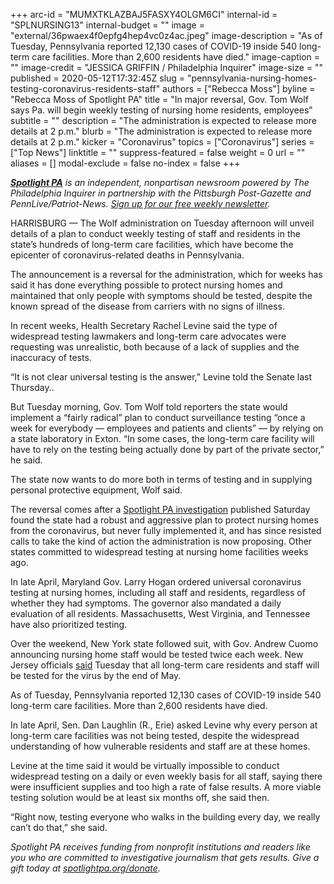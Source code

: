 +++
arc-id = "MUMXTKLAZBAJ5FASXY4OLGM6CI"
internal-id = "SPLNURSING13"
internal-budget = ""
image = "external/36pwaex4f0epfg4hep4vc0z4ac.jpeg"
image-description = "As of Tuesday, Pennsylvania reported 12,130 cases of COVID-19 inside 540 long-term care facilities. More than 2,600 residents have died."
image-caption = ""
image-credit = "JESSICA GRIFFIN / Philadelphia Inquirer"
image-size = ""
published = 2020-05-12T17:32:45Z
slug = "pennsylvania-nursing-homes-testing-coronavirus-residents-staff"
authors = ["Rebecca Moss"]
byline = "Rebecca Moss of Spotlight PA"
title = "In major reversal, Gov. Tom Wolf says Pa. will begin weekly testing of nursing home residents, employees"
subtitle = ""
description = "The administration is expected to release more details at 2 p.m."
blurb = "The administration is expected to release more details at 2 p.m."
kicker = "Coronavirus"
topics = ["Coronavirus"]
series = ["Top News"]
linktitle = ""
suppress-featured = false
weight = 0
url = ""
aliases = []
modal-exclude = false
no-index = false
+++

<a href="https://www.spotlightpa.org/"><i><b>Spotlight PA</b></i></a><i> is an independent, nonpartisan newsroom powered by The Philadelphia Inquirer in partnership with the Pittsburgh Post-Gazette and PennLive/Patriot-News. </i><a href="https://www.spotlightpa.org/newsletters"><i>Sign up for our free weekly newsletter</i></a><i>.</i>

HARRISBURG — The Wolf administration on Tuesday afternoon will unveil details of a plan to conduct weekly testing of staff and residents in the state’s hundreds of long-term care facilities, which have become the epicenter of coronavirus-related deaths in Pennsylvania.

The announcement is a reversal for the administration, which for weeks has said it has done everything possible to protect nursing homes and maintained that only people with symptoms should be tested, despite the known spread of the disease from carriers with no signs of illness.

In recent weeks, Health Secretary Rachel Levine said the type of widespread testing lawmakers and long-term care advocates were requesting was unrealistic, both because of a lack of supplies and the inaccuracy of tests.

“It is not clear universal testing is the answer,” Levine told the Senate last Thursday..

But Tuesday morning, Gov. Tom Wolf told reporters the state would implement a “fairly radical” plan to conduct surveillance testing “once a week for everybody — employees and patients and clients” — by relying on a state laboratory in Exton. “In some cases, the long-term care facility will have to rely on the testing being actually done by part of the private sector,” he said.

The state now wants to do more both in terms of testing and in supplying personal protective equipment, Wolf said.

The reversal comes after a <a href="https://www.spotlightpa.org/news/2020/05/pennsylvania-coronavirus-nursing-homes-plan-quick-strike-teams/">Spotlight PA investigation</a> published Saturday found the state had a robust and aggressive plan to protect nursing homes from the coronavirus, but never fully implemented it, and has since resisted calls to take the kind of action the administration is now proposing. Other states committed to widespread testing at nursing home facilities weeks ago. 

<script src="https://www.spotlightpa.org/embed.js" async></script><div data-spl-embed-version="1" data-spl-src="https://www.spotlightpa.org/embeds/donate/"></div>


In late April, Maryland Gov. Larry Hogan ordered universal coronavirus testing at nursing homes, including all staff and residents, regardless of whether they had symptoms. The governor also mandated a daily evaluation of all residents. Massachusetts, West Virginia, and Tennessee have also prioritized testing.

Over the weekend, New York state followed suit, with Gov. Andrew Cuomo announcing nursing home staff would be tested twice each week. New Jersey officials <a href="https://twitter.com/ActualAlexZ/status/1260257660408156160" target="_blank">said</a> Tuesday that all long-term care residents and staff will be tested for the virus by the end of May.

As of Tuesday, Pennsylvania reported 12,130 cases of COVID-19 inside 540 long-term care facilities. More than 2,600 residents have died. 

In late April, Sen. Dan Laughlin (R., Erie) asked Levine why every person at long-term care facilities was not being tested, despite the widespread understanding of how vulnerable residents and staff are at these homes. 

Levine at the time said it would be virtually impossible to conduct widespread testing on a daily or even weekly basis for all staff, saying there were insufficient supplies and too high a rate of false results. A more viable testing solution would be at least six months off, she said then. 

“Right now, testing everyone who walks in the building every day, we really can’t do that,” she said.

<i>Spotlight PA receives funding from nonprofit institutions and readers like you who are committed to investigative journalism that gets results. Give a gift today at </i><a href="https://www.spotlightpa.org/donate"><i>spotlightpa.org/donate</i></a><i>.</i>
